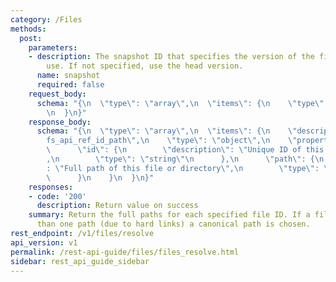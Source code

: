 ```yaml
---
category: /Files
methods:
  post:
    parameters:
    - description: The snapshot ID that specifies the version of the filesystem to
        use. If not specified, use the head version.
      name: snapshot
      required: false
    request_body:
      schema: "{\n  \"type\": \"array\",\n  \"items\": {\n    \"type\": \"string\"\
        \n  }\n}"
    response_body:
      schema: "{\n  \"type\": \"array\",\n  \"items\": {\n    \"description\": \"\
        fs_api_ref_id_path\",\n    \"type\": \"object\",\n    \"properties\": {\n\
        \      \"id\": {\n        \"description\": \"Unique ID of this file or directory\"\
        ,\n        \"type\": \"string\"\n      },\n      \"path\": {\n        \"description\"\
        : \"Full path of this file or directory\",\n        \"type\": \"string\"\n\
        \      }\n    }\n  }\n}"
    responses:
    - code: '200'
      description: Return value on success
    summary: Return the full paths for each specified file ID. If a file has more
      than one path (due to hard links) a canonical path is chosen.
rest_endpoint: /v1/files/resolve
api_version: v1
permalink: /rest-api-guide/files/files_resolve.html
sidebar: rest_api_guide_sidebar
---
```

